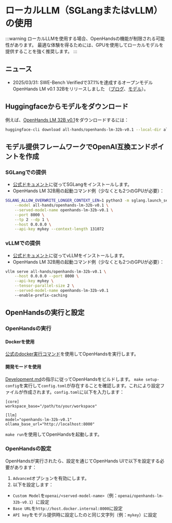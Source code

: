 # ローカルLLM（SGLangまたはvLLM）の使用

:::warning
ローカルLLMを使用する場合、OpenHandsの機能が制限される可能性があります。
最適な体験を得るためには、GPUを使用してローカルモデルを提供することを強く推奨します。
:::

## ニュース

- 2025/03/31: SWE-Bench Verifiedで37.1%を達成するオープンモデルOpenHands LM v0.1 32Bをリリースしました
（[ブログ](https://www.all-hands.dev/blog/introducing-openhands-lm-32b----a-strong-open-coding-agent-model)、[モデル](https://huggingface.co/all-hands/openhands-lm-32b-v0.1)）。

## Huggingfaceからモデルをダウンロード

例えば、[OpenHands LM 32B v0.1](https://huggingface.co/all-hands/openhands-lm-32b-v0.1)をダウンロードするには：

```bash
huggingface-cli download all-hands/openhands-lm-32b-v0.1 --local-dir all-hands/openhands-lm-32b-v0.1
```

## モデル提供フレームワークでOpenAI互換エンドポイントを作成

### SGLangでの提供

- [公式ドキュメント](https://docs.sglang.ai/start/install.html)に従ってSGLangをインストールします。
- OpenHands LM 32B用の起動コマンド例（少なくとも2つのGPUが必要）：

```bash
SGLANG_ALLOW_OVERWRITE_LONGER_CONTEXT_LEN=1 python3 -m sglang.launch_server \
    --model all-hands/openhands-lm-32b-v0.1 \
    --served-model-name openhands-lm-32b-v0.1 \
    --port 8000 \
    --tp 2 --dp 1 \
    --host 0.0.0.0 \
    --api-key mykey --context-length 131072
```

### vLLMでの提供

- [公式ドキュメント](https://docs.vllm.ai/en/latest/getting_started/installation.html)に従ってvLLMをインストールします。
- OpenHands LM 32B用の起動コマンド例（少なくとも2つのGPUが必要）：

```bash
vllm serve all-hands/openhands-lm-32b-v0.1 \
    --host 0.0.0.0 --port 8000 \
    --api-key mykey \
    --tensor-parallel-size 2 \
    --served-model-name openhands-lm-32b-v0.1
    --enable-prefix-caching
```

## OpenHandsの実行と設定

### OpenHandsの実行

#### Dockerを使用

[公式のdocker実行コマンド](../installation#start-the-app)を使用してOpenHandsを実行します。

#### 開発モードを使用

[Development.md](https://github.com/All-Hands-AI/OpenHands/blob/main/Development.md)の指示に従ってOpenHandsをビルドします。
`make setup-config`を実行して`config.toml`が存在することを確認します。これにより設定ファイルが作成されます。`config.toml`に以下を入力します：

```
[core]
workspace_base="/path/to/your/workspace"

[llm]
model="openhands-lm-32b-v0.1"
ollama_base_url="http://localhost:8000"
```

`make run`を使用してOpenHandsを起動します。

### OpenHandsの設定

OpenHandsが実行されたら、設定を通じてOpenHands UIで以下を設定する必要があります：
1. `Advanced`オプションを有効にします。
2. 以下を設定します：
- `Custom Model`を`openai/<served-model-name>`（例：`openai/openhands-lm-32b-v0.1`）に設定
- `Base URL`を`http://host.docker.internal:8000`に設定
- `API key`をモデル提供時に設定したのと同じ文字列（例：`mykey`）に設定
